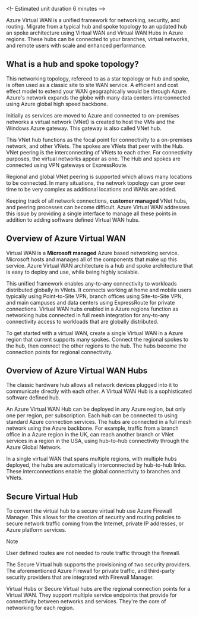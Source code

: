 <!- Estimated unit duration 6 minutes -->

Azure Virtual WAN is a unified framework for networking, security, and routing. Migrate from a typical hub and spoke topology to an updated hub an spoke architecture using Virtual WAN and Virtual WAN Hubs in Azure regions. These hubs can be connected to your branches, virtual networks, and remote users with scale and enhanced performance.

## What is a hub and spoke topology?

This networking topology, refereed to as a star topology or hub and spoke, is often used as a classic site to site WAN service. A efficient and cost effect model to extend your WAN geographically would be through Azure. Azure's network expands the globe with many data centers interconnected using Azure global high speed backbone.

Initially as services are moved to Azure and connected to on-premises networks a virtual
network (VNet) is created to host the VMs and the Windows Azure gateway. This gateway  is also called VNet hub.
<!-- VNets don't host VMs. Consider replacing with "..is created to connect the VMs.." -->
<!-- Replace "Windows Azure gateway" with "Azure VPN Gateway". -->
<!-- Consider removing the very last sentence since a "virtual hub" (not a "VNet hub" as mentioned above" doesn't necesseraily need a gateway, it's optional. More info https://docs.microsoft.com/en-us/azure/firewall-manager/secured-virtual-hub -->
This VNet hub functions as the focal point for connectivity to a on-premises network, and other VNets. The spokes are VNets that peer with the Hub. VNet peering is the interconnecting of VNets to each other. For connectivity purposes, the virtual networks appear as one. The Hub and spokes are connected using VPN gateways or ExpressRoute.
<!-- GLOBAL: Replace "VNet hub" with "virtual hub". -->
 Regional and global VNet peering is supported which allows many locations to be connected. In many situations, the network topology can grow over time to be very complex as additional locations and WANs are added.

Keeping track of all network connections, **customer managed** VNet hubs, and peering processes can become difficult. Azure Virtual WAN addresses this issue by providing a single interface to manage all these points in addition to adding software defined Virtual WAN hubs.

## Overview of Azure Virtual WAN

Virtual WAN is a **Microsoft managed** Azure based networking service. Microsoft hosts and manages all of the components that make up this service. Azure Virtual WAN architecture is a hub and spoke architecture that is easy to deploy and use, while being highly scalable.

This unified framework enables any-to-any connectivity to workloads distributed globally in VNets. It connects working at home and mobile users typically using Point-to-Site VPN, branch offices using Site-to-Site VPN, and main campuses and data centers using ExpressRoute for private connections. Virtual WAN hubs enabled in a Azure regions function as networking hubs connected in full mesh integration for any-to-any connectivity access to workloads that are globally distributed.

To get started with a virtual WAN, create a single Virtual WAN in a Azure region that current supports many spokes. Connect the regional spokes to the hub, then connect the other regions to the hub. The hubs become the connection points for regional connectivity.

## Overview of Azure Virtual WAN Hubs

The classic hardware hub allows all network devices plugged into it to communicate directly with each other. A Virtual WAN Hub is a sophisticated software defined hub.

An Azure Virtual WAN Hub can be deployed in any Azure region, but only one per region, per subscription. Each hub can be connected to using standard Azure connection services. The hubs are connected in a full mesh network using the Azure backbone. For example, traffic from a branch office in a Azure region in the UK, can reach another branch or VNet services in a region in the USA, using hub-to-hub connectivity through the Azure Global Network.

In a single virtual WAN that spans multiple regions, with multiple hubs deployed, the hubs are automatically interconnected by hub-to-hub links. These interconnections enable the global connectivity to branches and VNets.

## Secure Virtual Hub

To convert the virtual hub to a secure virtual hub use Azure Firewall Manager. This allows for the creation of security and routing policies to secure network traffic coming from the Internet, private IP addresses, or Azure platform services.

>[!NOTE]
> User defined routes are not needed to route traffic through the firewall.

The Secure Virtual hub supports the provisioning of two security providers. The aforementioned Azure Firewall for private traffic, and third-party security providers that are integrated with Firewall Manager.

Virtual Hubs or Secure Virtual hubs are the regional connection points for a Virtual WAN. They support multiple service endpoints that provide for connectivity between networks and services. They're the core of networking for each region.
